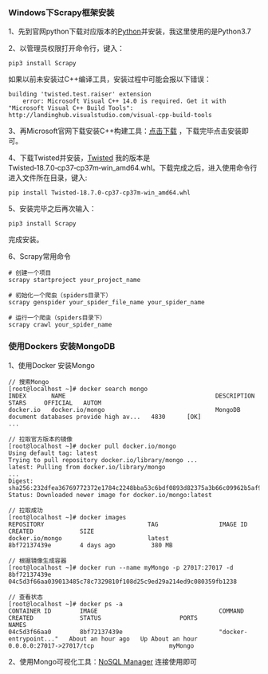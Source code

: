 ### Windows下Scrapy框架安装
1、先到官网python下载对应版本的[Python](https://www.python.org/downloads/)并安装，我这里使用的是Python3.7

2、以管理员权限打开命令行，键入：
```
pip3 install Scrapy
```

如果以前未安装过C++编译工具，安装过程中可能会报以下错误：

```
building 'twisted.test.raiser' extension
    error: Microsoft Visual C++ 14.0 is required. Get it with "Microsoft Visual C++ Build Tools": http://landinghub.visualstudio.com/visual-cpp-build-tools

```

3、再Microsoft官网下载安装C++构建工具：[点击下载](https://www.microsoft.com/en-us/download/confirmation.aspx?id=48159)
，下载完毕点击安装即可。

4、下载Twisted并安装，[Twisted](https://www.lfd.uci.edu/~gohlke/pythonlibs/#twisted) 我的版本是Twisted‑18.7.0‑cp37‑cp37m‑win_amd64.whl。下载完成之后，进入使用命令行进入文件所在目录，键入:
```
pip install Twisted‑18.7.0‑cp37‑cp37m‑win_amd64.whl
```

5、安装完毕之后再次输入：
```
pip3 install Scrapy
```

完成安装。

6、Scrapy常用命令

```
# 创建一个项目
scrapy startproject your_project_name

# 初始化一个爬虫（spiders目录下）
scrapy genspider your_spider_file_name your_spider_name

# 运行一个爬虫（spiders目录下）
scrapy crawl your_spider_name

```

### 使用Dockers 安装MongoDB
1、使用Docker 安装Mongo
```
// 搜索Mongo
[root@localhost ~]# docker search mongo
INDEX       NAME                                          DESCRIPTION                                     STARS     OFFICIAL   AUTOM
docker.io   docker.io/mongo                               MongoDB document databases provide high av...   4830      [OK]       
...

// 拉取官方版本的镜像
[root@localhost ~]# docker pull docker.io/mongo
Using default tag: latest
Trying to pull repository docker.io/library/mongo ... 
latest: Pulling from docker.io/library/mongo
...
Digest: sha256:232dfea36769772372e1784c2248bba53c6bdf0893d82375a3b66c09962b5af9
Status: Downloaded newer image for docker.io/mongo:latest

// 拉取成功
[root@localhost ~]# docker images
REPOSITORY                             TAG                 IMAGE ID            CREATED             SIZE
docker.io/mongo                        latest              8bf72137439e        4 days ago          380 MB

// 根据镜像生成容器
[root@localhost ~]# docker run --name myMongo -p 27017:27017 -d 8bf72137439e
04c5d3f66aa039013485c78c7329810f108d25c9ed29a214ed9c080359fb1238

// 查看状态
[root@localhost ~]# docker ps -a
CONTAINER ID        IMAGE                                  COMMAND                  CREATED             STATUS                      PORTS                                        NAMES
04c5d3f66aa0        8bf72137439e                           "docker-entrypoint..."   About an hour ago   Up About an hour            0.0.0.0:27017->27017/tcp                     myMongo
```

2、使用Mongo可视化工具：[NoSQL Manager](https://www.mongodbmanager.com/download) 连接使用即可